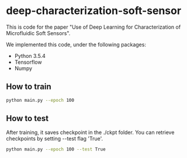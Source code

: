 # deep-characterization-soft-sensor

This is code for the paper "Use of Deep Learning for Characterization of Microfluidic Soft Sensors".

We implemented this code, under the following packages:
* Python 3.5.4
* Tensorflow 
* Numpy

## How to train
```bash
python main.py --epoch 100
```

## How to test
After training, it saves checkpoint in the ./ckpt folder.
You can retrieve checkpoints by setting --test flag 'True'.
```bash
python main.py --epoch 100 --test True
```
